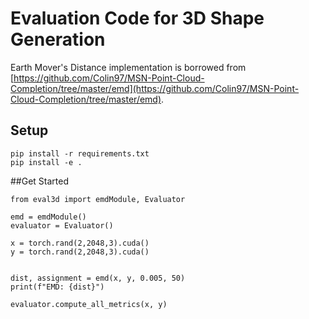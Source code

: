 # Evaluation Code for 3D Shape Generation

Earth Mover's Distance implementation is borrowed from [https://github.com/Colin97/MSN-Point-Cloud-Completion/tree/master/emd](https://github.com/Colin97/MSN-Point-Cloud-Completion/tree/master/emd).

## Setup
```shell
pip install -r requirements.txt
pip install -e .
```

##Get Started
```python3
from eval3d import emdModule, Evaluator

emd = emdModule()
evaluator = Evaluator()

x = torch.rand(2,2048,3).cuda()
y = torch.rand(2,2048,3).cuda()


dist, assignment = emd(x, y, 0.005, 50)
print(f"EMD: {dist}")

evaluator.compute_all_metrics(x, y)
```
